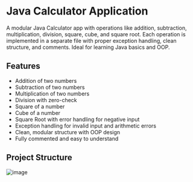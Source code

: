 # Java Calculator Application

A modular Java Calculator app with operations like addition, subtraction, multiplication, division, square, cube, and square root. Each operation is implemented in a separate file with proper exception handling, clean structure, and comments. Ideal for learning Java basics and OOP.

## Features

- Addition of two numbers  
- Subtraction of two numbers  
- Multiplication of two numbers  
- Division with zero-check  
- Square of a number  
- Cube of a number  
- Square Root with error handling for negative input  
- Exception handling for invalid input and arithmetic errors  
- Clean, modular structure with OOP design  
- Fully commented and easy to understand  

## Project Structure

![image](https://github.com/user-attachments/assets/db483c97-b977-41bc-be30-dcf6c92926e2)



